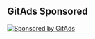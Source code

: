 ## GitAds Sponsored
[![Sponsored by GitAds](https://gitads.dev/v1/ad-serve?source=zoxilsi/my_portfolio_website@github)](https://gitads.dev/v1/ad-track?source=zoxilsi/my_portfolio_website@github)

